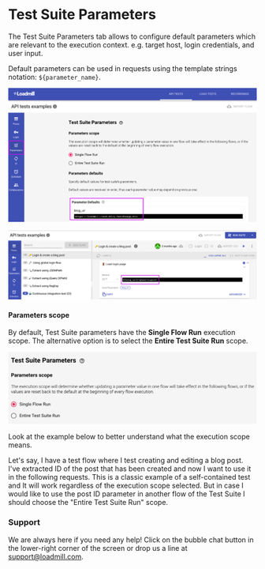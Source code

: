 # Test Suite Parameters

The Test Suite Parameters tab allows to configure default parameters which are relevant to the execution context. e.g. target host, login credentials, and user input. 

Default parameters can be used in requests using the template strings notation: `${parameter_name}`. 

![The Test Suite Parameters tab](../../.gitbook/assets/screenshot-2021-03-16t110552.541.png)

![The Test Suite Parameter in request](../../.gitbook/assets/screenshot-2021-03-16t110726.802.png)

#### Parameters scope

By default, Test Suite parameters have the **Single Flow Run** execution scope. The alternative option is to select the **Entire Test Suite Run** scope. 

![](../../.gitbook/assets/screen-shot-2021-03-16-at-13.35.09.png)

Look at the example below to better understand what the execution scope means.

Let's say, I have a test flow where I test creating and editing a blog post. I've extracted ID of the post that has been created and now I want to use it in the following requests. This is a classic example of a self-contained test and It will work regardless of the execution scope selected. But in case I would like to use the post ID parameter in another flow of the Test Suite I should choose the "Entire Test Suite Run" scope.

### Support

We are always here if you need any help! Click on the bubble chat button in the lower-right corner of the screen or drop us a line at [support@loadmill.com](mailto:support@loadmill.com).  







